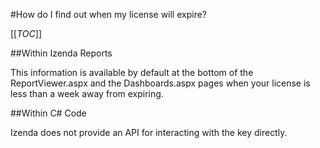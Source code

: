 #How do I find out when my license will expire?

[[_TOC_]]

##Within Izenda Reports

This information is available by default at the bottom of the ReportViewer.aspx and the Dashboards.aspx pages when your license is less than a week away from expiring.

##Within C# Code

Izenda does not provide an API for interacting with the key directly.